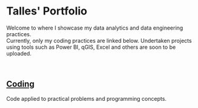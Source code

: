 # Talles' Portfolio
Welcome to where I showcase my data analytics and data engineering practices. <br>
Currently, only my coding practices are linked below. Undertaken projects using tools such as Power BI, qGIS, Excel and others are soon to be uploaded.

<br>

## <a href="https://github.com/ambientals/data-coding-repository/blob/master/README.md"><strong>Coding</strong></a> 
Code applied to practical problems and programming concepts.
